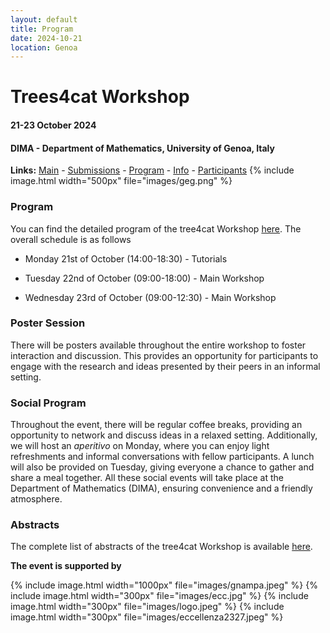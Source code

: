 ```yaml
---
layout: default
title: Program
date: 2024-10-21
location: Genoa
---
```


# Trees4cat Workshop

#### 21-23 October 2024
#### DIMA - Department of Mathematics, University of Genoa, Italy


**Links:** [Main](https://stagedtrees.github.io/events/trees4cat.html) - [Submissions](https://stagedtrees.github.io/events/w2.Submissions.html) - [Program](https://stagedtrees.github.io/events/w3.Program.html) - [Info](https://stagedtrees.github.io/events/w4.Info.html) - [Participants](https://stagedtrees.github.io/events/w5.Participants.html)
{% include image.html width="500px" file="images/geg.png" %}

### Program

You can find the detailed program of the tree4cat Workshop [here](program.pdf). The overall schedule is as follows

 - Monday 21st of October (14:00-18:30) - Tutorials

 - Tuesday 22nd of October (09:00-18:00) - Main Workshop
 
 - Wednesday 23rd of October (09:00-12:30) - Main Workshop
 
### Poster Session

There will be posters available throughout the entire workshop to foster interaction and discussion. This provides an opportunity for participants to engage with the research and ideas presented by their peers in an informal setting.

### Social Program

Throughout the event, there will be regular coffee breaks, providing an opportunity to network and discuss ideas in a relaxed setting. Additionally, we will host an *aperitivo* on Monday, where you can enjoy light refreshments and informal conversations with fellow participants. A lunch will also be provided on Tuesday, giving everyone a chance to gather and share a meal together. All these social events will take place at the Department of Mathematics (DIMA), ensuring convenience and a friendly atmosphere. 

### Abstracts

The complete list of abstracts of the tree4cat Workshop is available [here](abstracts.pdf).

**The event is supported by**


{% include image.html width="1000px" file="images/gnampa.jpeg" %}
{% include image.html width="300px" file="images/ecc.jpg" %}
{% include image.html width="300px" file="images/logo.jpeg" %}
{% include image.html width="300px" file="images/eccellenza2327.jpeg" %}



